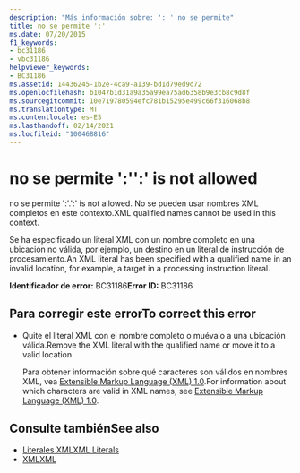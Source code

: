 ```yaml
---
description: "Más información sobre: ': ' no se permite"
title: no se permite ':'
ms.date: 07/20/2015
f1_keywords:
- bc31186
- vbc31186
helpviewer_keywords:
- BC31186
ms.assetid: 14436245-1b2e-4ca9-a139-bd1d79ed9d72
ms.openlocfilehash: b1047b1d31a9a35a99ea75ad6358b9e3cb8c9d8f
ms.sourcegitcommit: 10e719780594efc781b15295e499c66f316068b8
ms.translationtype: MT
ms.contentlocale: es-ES
ms.lasthandoff: 02/14/2021
ms.locfileid: "100468816"
---
```

# <a name="-is-not-allowed"></a><span data-ttu-id="b04cc-103">no se permite ':'</span><span class="sxs-lookup"><span data-stu-id="b04cc-103">':' is not allowed</span></span>

<span data-ttu-id="b04cc-104">no se permite ':'.</span><span class="sxs-lookup"><span data-stu-id="b04cc-104">':' is not allowed.</span></span> <span data-ttu-id="b04cc-105">No se pueden usar nombres XML completos en este contexto.</span><span class="sxs-lookup"><span data-stu-id="b04cc-105">XML qualified names cannot be used in this context.</span></span>  
  
 <span data-ttu-id="b04cc-106">Se ha especificado un literal XML con un nombre completo en una ubicación no válida, por ejemplo, un destino en un literal de instrucción de procesamiento.</span><span class="sxs-lookup"><span data-stu-id="b04cc-106">An XML literal has been specified with a qualified name in an invalid location, for example, a target in a processing instruction literal.</span></span>  
  
 <span data-ttu-id="b04cc-107">**Identificador de error:** BC31186</span><span class="sxs-lookup"><span data-stu-id="b04cc-107">**Error ID:** BC31186</span></span>  
  
## <a name="to-correct-this-error"></a><span data-ttu-id="b04cc-108">Para corregir este error</span><span class="sxs-lookup"><span data-stu-id="b04cc-108">To correct this error</span></span>  
  
- <span data-ttu-id="b04cc-109">Quite el literal XML con el nombre completo o muévalo a una ubicación válida.</span><span class="sxs-lookup"><span data-stu-id="b04cc-109">Remove the XML literal with the qualified name or move it to a valid location.</span></span>  
  
     <span data-ttu-id="b04cc-110">Para obtener información sobre qué caracteres son válidos en nombres XML, vea [Extensible Markup Language (XML) 1.0](https://www.w3.org/TR/xml).</span><span class="sxs-lookup"><span data-stu-id="b04cc-110">For information about which characters are valid in XML names, see [Extensible Markup Language (XML) 1.0](https://www.w3.org/TR/xml).</span></span>  
  
## <a name="see-also"></a><span data-ttu-id="b04cc-111">Consulte también</span><span class="sxs-lookup"><span data-stu-id="b04cc-111">See also</span></span>

- [<span data-ttu-id="b04cc-112">Literales XML</span><span class="sxs-lookup"><span data-stu-id="b04cc-112">XML Literals</span></span>](../language-reference/xml-literals/index.md)
- [<span data-ttu-id="b04cc-113">XML</span><span class="sxs-lookup"><span data-stu-id="b04cc-113">XML</span></span>](../programming-guide/language-features/xml/index.md)
